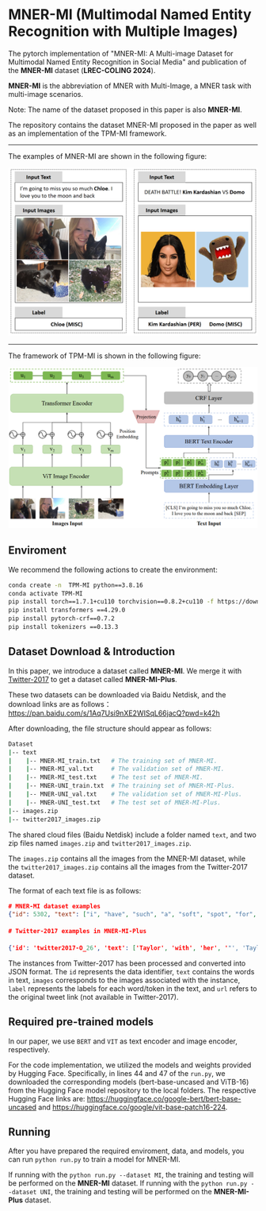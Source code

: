 #  MNER-MI (Multimodal Named Entity Recognition with Multiple Images)
The pytorch implementation of "MNER-MI: A Multi-image Dataset for Multimodal Named Entity Recognition in Social Media" and publication of the **MNER-MI** dataset (**LREC-COLING 2024**).

**MNER-MI** is the abbreviation of MNER with Multi-Image, a MNER task with multi-image scenarios.

Note: The name of the dataset proposed in this paper is also **MNER-MI**.

The repository contains the dataset MNER-MI proposed in the paper as well as an implementation of the TPM-MI framework.

---
The examples of MNER-MI are shown in the following figure:

![The exmamples of MNER-MI](./example.png)

---

The framework of TPM-MI is shown in the following figure:

![TPM-MI Framework](./freamework.png)



## Enviroment
We recommend the following actions to create the environment:
```bash
conda create -n  TPM-MI python==3.8.16
conda activate TPM-MI
pip install torch==1.7.1+cu110 torchvision==0.8.2+cu110 -f https://download.pytorch.org/whl/torch_stable.html
pip install transformers ==4.29.0
pip install pytorch-crf==0.7.2
pip install tokenizers ==0.13.3
```

## Dataset Download & Introduction

In this paper, we introduce a dataset called **MNER-MI**. 
We merge it with [Twitter-2017](https://github.com/jefferyYu/UMT) to get a dataset called **MNER-MI-Plus**.

These two datasets can be downloaded via Baidu Netdisk, and the download links are as follows：https://pan.baidu.com/s/1Aq7Usi9nXE2WISqL66jacQ?pwd=k42h 

After downloading, the file structure should appear as follows:
```bash
Dataset
|-- text
|    |-- MNER-MI_train.txt   # The training set of MNER-MI.
|    |-- MNER-MI_val.txt     # The validation set of MNER-MI.
|    |-- MNER-MI_test.txt    # The test set of MNER-MI.
|    |-- MNER-UNI_train.txt  # The training set of MNER-MI-Plus.
|    |-- MNER-UNI_val.txt    # The validation set of MNER-MI-Plus.
|    |-- MNER-UNI_test.txt   # The test set of MNER-MI-Plus.
|-- images.zip
|-- twitter2017_images.zip
```

The shared cloud files (Baidu Netdisk) include a folder named `text`, and two zip files named `images.zip` and `twitter2017_images.zip`.

The `images.zip` contains all the images from the MNER-MI dataset, while the `twitter2017_images.zip` contains all the images from the Twitter-2017 dataset.

The format of each text file is as follows:
```json
# MNER-MI dataset examples
{"id": 5302, "text": ["i", "have", "such", "a", "soft", "spot", "for", "jaebeom"], "images": ["5302_0.jpg", "5302_1.jpg"], "label": ["O", "O", "O", "O", "O", "O", "O", "B-PER"], "url": "https://twitter.com/i/web/status/1389292031688720386"}

# Twitter-2017 examples in MNER-MI-Plus

{'id': 'twitter2017-O_26', 'text': ['Taylor', 'with', 'her', '"', 'Taylor', 'Swift', 'Award', '"', 'she', 'is', 'such', 'a', 'legend', '.', '.', 'your', 'fav', 'could', 'never'], 'images': ['twitter2017-O_26.jpg'], 'label': ['B-PER', 'O', 'O', 'O', 'B-MISC', 'I-MISC', 'I-MISC', 'O', 'O', 'O', 'O', 'O', 'O', 'O', 'O', 'O', 'O', 'O', 'O'], 'url': ''}
```

The instances from Twitter-2017 has been processed and converted into JSON format. 
The `id` represents the data identifier, `text` contains the words in text, `images` corresponds to the images associated with the instance, `label` represents the labels for each word/token in the text, and `url` refers to the original tweet link (not available in Twitter-2017).


## Required pre-trained models
In our paper, we use `BERT` and `VIT` as text encoder and image encoder, respectively.

For the code implementation, we utilized the models and weights provided by Hugging Face. 
Specifically, in lines 44 and 47 of the `run.py`, we downloaded the corresponding models (bert-base-uncased and ViTB-16) from the Hugging Face model repository to the local folders. 
The respective Hugging Face links are: https://huggingface.co/google-bert/bert-base-uncased and https://huggingface.co/google/vit-base-patch16-224.

## Running
After you have prepared the required enviroment, data, and models, you can run `python run.py` to train a model for MNER-MI.

If running with the `python run.py --dataset MI`, the training and testing will be performed on the **MNER-MI** dataset.
If running with the `python run.py --dataset UNI`, the training and testing will be performed on the **MNER-MI-Plus** dataset.







